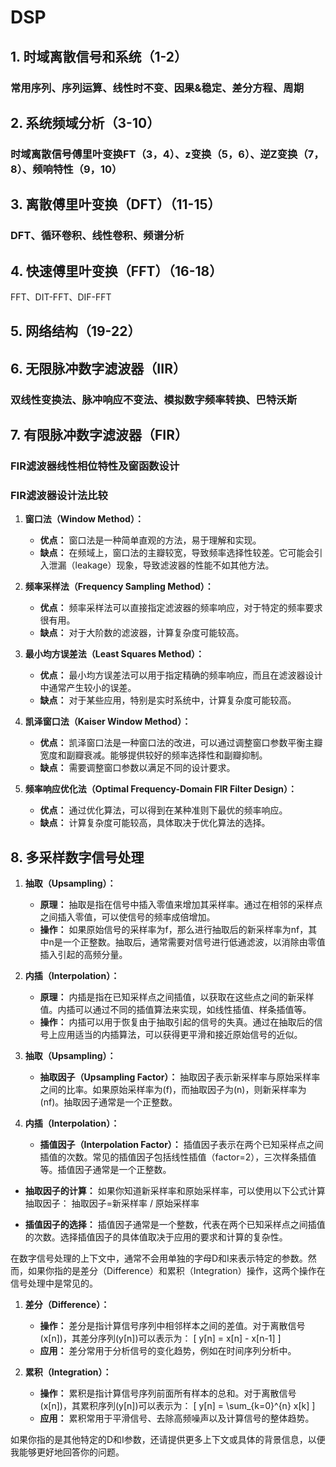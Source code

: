 # DSP

## 1. 时域离散信号和系统（1-2）

### 常用序列、序列运算、线性时不变、因果&稳定、差分方程、周期

## 2. 系统频域分析（3-10）

### 时域离散信号傅里叶变换FT（3，4）、z变换（5，6）、逆Z变换（7，8）、频响特性（9，10）

## 3. 离散傅里叶变换（DFT）（11-15）

### DFT、循环卷积、线性卷积、频谱分析

## 4. 快速傅里叶变换（FFT）（16-18）

FFT、DIT-FFT、DIF-FFT

## 5. 网络结构（19-22）

## 6. 无限脉冲数字滤波器（IIR）

### 双线性变换法、脉冲响应不变法、模拟数字频率转换、巴特沃斯

## 7. 有限脉冲数字滤波器（FIR）

### FIR滤波器线性相位特性及窗函数设计

### FIR滤波器设计法比较

1. **窗口法（Window Method）：**
   - **优点：** 窗口法是一种简单直观的方法，易于理解和实现。
   - **缺点：** 在频域上，窗口法的主瓣较宽，导致频率选择性较差。它可能会引入泄漏（leakage）现象，导致滤波器的性能不如其他方法。

2. **频率采样法（Frequency Sampling Method）：**
   - **优点：** 频率采样法可以直接指定滤波器的频率响应，对于特定的频率要求很有用。
   - **缺点：** 对于大阶数的滤波器，计算复杂度可能较高。

3. **最小均方误差法（Least Squares Method）：**
   - **优点：** 最小均方误差法可以用于指定精确的频率响应，而且在滤波器设计中通常产生较小的误差。
   - **缺点：** 对于某些应用，特别是实时系统中，计算复杂度可能较高。

4. **凯泽窗口法（Kaiser Window Method）：**
   - **优点：** 凯泽窗口法是一种窗口法的改进，可以通过调整窗口参数平衡主瓣宽度和副瓣衰减。能够提供较好的频率选择性和副瓣抑制。
   - **缺点：** 需要调整窗口参数以满足不同的设计要求。

5. **频率响应优化法（Optimal Frequency-Domain FIR Filter Design）：**
   - **优点：** 通过优化算法，可以得到在某种准则下最优的频率响应。
   - **缺点：** 计算复杂度可能较高，具体取决于优化算法的选择。

## 8. 多采样数字信号处理

1. **抽取（Upsampling）：**
   - **原理：** 抽取是指在信号中插入零值来增加其采样率。通过在相邻的采样点之间插入零值，可以使信号的频率成倍增加。
   - **操作：** 如果原始信号的采样率为f，那么进行抽取后的新采样率为nf，其中n是一个正整数。抽取后，通常需要对信号进行低通滤波，以消除由零值插入引起的高频分量。

2. **内插（Interpolation）：**
   - **原理：** 内插是指在已知采样点之间插值，以获取在这些点之间的新采样值。内插可以通过不同的插值算法来实现，如线性插值、样条插值等。
   - **操作：** 内插可以用于恢复由于抽取引起的信号的失真。通过在抽取后的信号上应用适当的内插算法，可以获得更平滑和接近原始信号的近似。

1. **抽取（Upsampling）：**
   - **抽取因子（Upsampling Factor）：** 抽取因子表示新采样率与原始采样率之间的比率。如果原始采样率为\(f\)，而抽取因子为\(n\)，则新采样率为\(nf\)。抽取因子通常是一个正整数。

2. **内插（Interpolation）：**
   - **插值因子（Interpolation Factor）：** 插值因子表示在两个已知采样点之间插值的次数。常见的插值因子包括线性插值（factor=2），三次样条插值等。插值因子通常是一个正整数。

- **抽取因子的计算：** 如果你知道新采样率和原始采样率，可以使用以下公式计算抽取因子：
  抽取因子=新采样率 / 原始采样率

- **插值因子的选择：** 插值因子通常是一个整数，代表在两个已知采样点之间插值的次数。选择插值因子的具体值取决于应用的要求和计算的复杂性。

在数字信号处理的上下文中，通常不会用单独的字母D和I来表示特定的参数。然而，如果你指的是差分（Difference）和累积（Integration）操作，这两个操作在信号处理中是常见的。

1. **差分（Difference）：**
   - **操作：** 差分是指计算信号序列中相邻样本之间的差值。对于离散信号\(x[n]\)，其差分序列\(y[n]\)可以表示为：
     \[ y[n] = x[n] - x[n-1] \]
   - **应用：** 差分常用于分析信号的变化趋势，例如在时间序列分析中。

2. **累积（Integration）：**
   - **操作：** 累积是指计算信号序列前面所有样本的总和。对于离散信号\(x[n]\)，其累积序列\(y[n]\)可以表示为：
     \[ y[n] = \sum_{k=0}^{n} x[k] \]
   - **应用：** 累积常用于平滑信号、去除高频噪声以及计算信号的整体趋势。

如果你指的是其他特定的D和I参数，还请提供更多上下文或具体的背景信息，以便我能够更好地回答你的问题。
